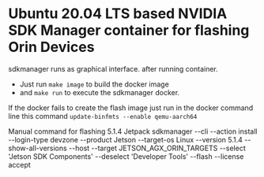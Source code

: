 # Ubuntu 20.04 LTS based NVIDIA SDK Manager container for flashing Orin Devices
sdkmanager runs as graphical interface. 
after running container.

- Just run 
  `make image`
to build the docker image
- and 
  `make run`
to execute the sdkmanager docker.

If the docker fails to create the flash image just run in the docker command line this command `update-binfmts --enable qemu-aarch64`

Manual command for flashing 5.1.4 Jetpack
sdkmanager --cli --action install --login-type devzone --product Jetson --target-os Linux --version 5.1.4 --show-all-versions --host --target JETSON_AGX_ORIN_TARGETS --select 'Jetson SDK Components' --deselect 'Developer Tools' --flash --license accept

